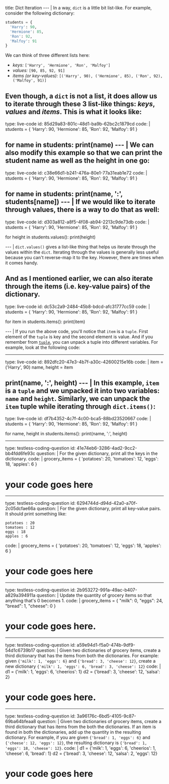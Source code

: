 title: Dict Iteration
--- |
  In a way, `dict` is a little bit list-like. For example, consider the following dictionary:

  ```Python
  students = {
    'Harry': 90,
    'Hermione': 85,
    'Ron': 92,
    'Malfoy': 91
  }
  ```

  We can think of three different lists here:
  * *keys:* `['Harry', 'Hermione', 'Ron', 'Malfoy']`
  * *values:* `[90, 85, 92, 91]`
  * *items (or key-values):* `[('Harry', 90), ('Hermione', 85), ('Ron', 92), ('Malfoy', 91)]`

  Even though, a `dict` is not a list, it does allow us to iterate through these 3 list-like things: _keys_, _values_ and _items_. This is what it looks like:
---
type: live-code
id: 85d29a83-801c-48d1-ba9b-62bc2c1879cd
code: |
  students = { 'Harry': 90, 'Hermione': 85, 'Ron': 92, 'Malfoy': 91 }

  for name in students:
    print(name)
--- |
  We can also modify this example so that we can print the student name as well as the height in one go:
---
type: live-code
id: c38e66d1-b241-476a-80e1-77a31eab1e72
code: |
  students = { 'Harry': 90, 'Hermione': 85, 'Ron': 92, 'Malfoy': 91 }

  for name in students:
    print(name, ':', students[name])
--- |
  If we would like to iterate through values, there is a way to do that as well:
---
type: live-code
id: d303a812-a8f5-4f08-ab94-2213c9de73db
code: |
  students = { 'Harry': 90, 'Hermione': 85, 'Ron': 92, 'Malfoy': 91 }

  for height in students.values():
    print(height)

--- |
  `dict.values()` gives a list-like thing that helps us iterate through the values within the `dict`. Iterating through the values is generally less useful because you can't reverse-map it to the key. However, there are times when it comes handy.

  And as I mentioned earlier, we can also iterate through the items (i.e. key-value pairs) of the dictionary.
---
type: live-code
id: dc53c2a9-2484-45b8-bdcd-afc31777cc59
code: |
  students = { 'Harry': 90, 'Hermione': 85, 'Ron': 92, 'Malfoy': 91 }

  for item in students.items():
    print(item)

--- |
  If you run the above code, you'll notice that `item` is a `tuple`. First element of the `tuple` is key and the second element is value. And if you remember from [`tuple`](/@list-of-values/tuple), you can unpack a tuple into different variables. For example, look at the following code:

---
type: live-code
id: 892dfc20-47e3-4b7f-a30c-42600215e16b
code: |
  item = ('Harry', 90)
  name, height = item

  print(name, ':', height)
--- |
  In this example, `item` is a `tuple` and we unpacked it into two variables: `name` and `height`. Similarly, we can unpack the `item` tuple while iterating through `dict.items()`:
---
type: live-code
id: df7b4352-4c7f-4c00-bca5-88bd23520667
code: |
  students = { 'Harry': 90, 'Hermione': 85, 'Ron': 92, 'Malfoy': 91 }

  for name, height in students.items():
    print(name, ':', height)

---
type: testless-coding-question
id: 41e74eb6-3286-4ad2-9cc2-bb4fdd6fe93c
question: |
  For the given dictionary, print all the keys in the dictionary.
code: |
  grocery_items = { 'potatoes': 20, 'tomatoes': 12, 'eggs': 18, 'apples': 6 }

  # your code goes here

---
type: testless-coding-question
id: 6294744d-d94d-42a0-a70f-2c05dcfae66a
question: |
  For the given dictionary, print all key-value pairs. It should print something like:
  ```
  potatoes : 20
  tomatoes : 12
  eggs : 18
  apples : 6
  ```
code: |
  grocery_items = { 'potatoes': 20, 'tomatoes': 12, 'eggs': 18, 'apples': 6 }

  # your code goes here
---
type: testless-coding-question
id: 2b953272-991a-49ac-b407-a829a394911a
question: |
  Update the quantity of grocery items so that anything that's 0 becomes 1.
code: |
  grocery_items = {
    "milk": 0,
    "eggs": 24,
    "bread": 1,
    "cheese": 0
  }

  # your code goes here.
---
type: testless-coding-question
id: a59e94d1-f5a0-474b-9df9-54d1c6739b17
question: |
  Given two dictionaries of grocery items, create a third dictionary that has the items from both the dictionaries. For example: given `{'milk': 1, 'eggs': 6}` and `{'bread': 3, 'cheese': 12}`, create a new dictionary `{'milk': 1, 'eggs': 6, 'bread': 3, 'cheese': 12}`
code: |
  d1 = {'milk': 1, 'eggs': 6, 'cheerios': 1}
  d2 = {'bread': 3, 'cheese': 12, 'salsa': 2}

  # your code goes here.

---
type: testless-coding-question
id: 3a96176c-6bd5-4105-9c87-69ba64bfeaa8
question: |
  Given two dictionaries of grocery items, create a third dictionary that has items from the both the dictionaries. If an item is found in both the dictionaries, add up the quantity in the resulting dictionary. For example, if you are given `{'bread': 1, 'eggs': 6}` and `{'cheese': 12, 'eggs': 12}`, the resulting dictionary is `{'bread': 1, 'eggs': 18, 'cheese': 12}`.
code: |
  d1 = {'milk': 1, 'eggs': 6, 'cheerios': 1, 'cheese': 6, 'bread': 1}
  d2 = {'bread': 3, 'cheese': 12, 'salsa': 2, 'eggs': 12}

  # your code goes here
